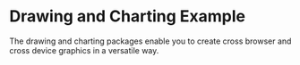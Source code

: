 # Drawing and Charting Example #

The drawing and charting packages enable you to create cross browser and cross device graphics in a versatile way.
